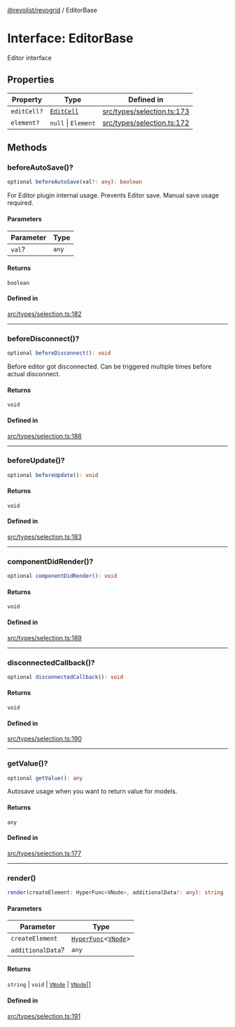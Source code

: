 [@revolist/revogrid](README.md) / EditorBase

# Interface: EditorBase

Editor interface

## Properties

| Property | Type | Defined in |
| ------ | ------ | ------ |
| `editCell?` | [`EditCell`](TypeAlias.EditCell.md) | [src/types/selection.ts:173](https://github.com/revolist/revogrid/blob/15bed16e98b0807fadb0bfdae87d4c121f88e09e/src/types/selection.ts#L173) |
| `element?` | `null` \| `Element` | [src/types/selection.ts:172](https://github.com/revolist/revogrid/blob/15bed16e98b0807fadb0bfdae87d4c121f88e09e/src/types/selection.ts#L172) |

## Methods

### beforeAutoSave()?

```ts
optional beforeAutoSave(val?: any): boolean
```

For Editor plugin internal usage.
Prevents Editor save. Manual save usage required.

#### Parameters

| Parameter | Type |
| ------ | ------ |
| `val`? | `any` |

#### Returns

`boolean`

#### Defined in

[src/types/selection.ts:182](https://github.com/revolist/revogrid/blob/15bed16e98b0807fadb0bfdae87d4c121f88e09e/src/types/selection.ts#L182)

***

### beforeDisconnect()?

```ts
optional beforeDisconnect(): void
```

Before editor got disconnected.
Can be triggered multiple times before actual disconnect.

#### Returns

`void`

#### Defined in

[src/types/selection.ts:188](https://github.com/revolist/revogrid/blob/15bed16e98b0807fadb0bfdae87d4c121f88e09e/src/types/selection.ts#L188)

***

### beforeUpdate()?

```ts
optional beforeUpdate(): void
```

#### Returns

`void`

#### Defined in

[src/types/selection.ts:183](https://github.com/revolist/revogrid/blob/15bed16e98b0807fadb0bfdae87d4c121f88e09e/src/types/selection.ts#L183)

***

### componentDidRender()?

```ts
optional componentDidRender(): void
```

#### Returns

`void`

#### Defined in

[src/types/selection.ts:189](https://github.com/revolist/revogrid/blob/15bed16e98b0807fadb0bfdae87d4c121f88e09e/src/types/selection.ts#L189)

***

### disconnectedCallback()?

```ts
optional disconnectedCallback(): void
```

#### Returns

`void`

#### Defined in

[src/types/selection.ts:190](https://github.com/revolist/revogrid/blob/15bed16e98b0807fadb0bfdae87d4c121f88e09e/src/types/selection.ts#L190)

***

### getValue()?

```ts
optional getValue(): any
```

Autosave usage when you want to return value for models.

#### Returns

`any`

#### Defined in

[src/types/selection.ts:177](https://github.com/revolist/revogrid/blob/15bed16e98b0807fadb0bfdae87d4c121f88e09e/src/types/selection.ts#L177)

***

### render()

```ts
render(createElement: HyperFunc<VNode>, additionalData?: any): string | void | VNode | VNode[]
```

#### Parameters

| Parameter | Type |
| ------ | ------ |
| `createElement` | [`HyperFunc`](Interface.HyperFunc.md)\<[`VNode`](Interface.VNode.md)\> |
| `additionalData`? | `any` |

#### Returns

`string` \| `void` \| [`VNode`](Interface.VNode.md) \| [`VNode`](Interface.VNode.md)[]

#### Defined in

[src/types/selection.ts:191](https://github.com/revolist/revogrid/blob/15bed16e98b0807fadb0bfdae87d4c121f88e09e/src/types/selection.ts#L191)
